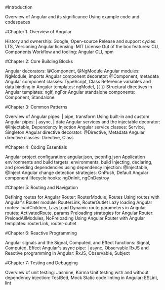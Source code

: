 #Introduction

Overview of Angular and its significance
Using example code and codespaces

#Chapter 1: Overview of Angular

History and ownership: Google, Open-source
Release and support cycles: LTS, Versioning
Angular licensing: MIT License
Out of the box features: CLI, Components
Workflow and tooling: Angular CLI, npm

#Chapter 2: Core Building Blocks

Angular decorators: @Component, @NgModule
Angular modules: NgModule, imports
Angular component decorator: @Component, metadata
Angular component classes: TypeScript, Class
Reference variables and data binding in Angular templates: ngModel, {{ }}
Structural directives in Angular templates: ngIf, ngFor
Angular standalone components: Component, Standalone

#Chapter 3: Common Patterns

Overview of Angular pipes: | pipe, transform
Using built-in and custom Angular pipes: | async, | date
Angular services and the injectable decorator: @Injectable, Dependency Injection
Angular service classes: Service, Singleton
Angular directive decorator: @Directive, Metadata
Angular directive classes: Directive, Class

#Chapter 4: Coding Essentials

Angular project configuration: angular.json, tsconfig.json
Application environments and build targets: environments, build
Injecting, declaring, and providing dependencies using dependency injection: @Injectable, @Inject
Angular change detection strategies: OnPush, Default
Angular component lifecycle hooks: ngOnInit, ngOnDestroy

#Chapter 5: Routing and Navigation

Defining routes for Angular Router: RouterModule, Routes
Using routes with Angular's Router module: RouterLink, RouterOutlet
Lazy loading Angular routes: loadChildren, LazyLoad
Dynamic route parameters in Angular routes: ActivatedRoute, params
Preloading strategies for Angular Router: PreloadAllModules, NoPreloading
Using Angular Router with Angular templates: routerLink, router-outlet

#Chapter 6: Reactive Programming

Angular signals and the Signal, Computed, and Effect functions: Signal, Computed, Effect
Angular's async pipe: | async, Observable
RxJS and Reactive programming in Angular: RxJS, Observable, Subject

#Chapter 7: Testing and Debugging

Overview of unit testing: Jasmine, Karma
Unit testing with and without dependency injection: TestBed, Mock
Static code linting in Angular: ESLint, lint
